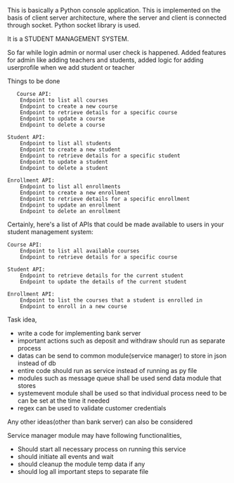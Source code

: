 This is basically a Python console application. This is implemented on the basis of client server architecture, where the server and client is connected through socket. Python socket library is used. 

It is a STUDENT MANAGEMENT SYSTEM. 

So far while login admin or normal user check is happened. Added features for admin like adding teachers and students, added logic for adding userprofile when we add student or teacher


Things to be done 

       Course API:
        Endpoint to list all courses
        Endpoint to create a new course
        Endpoint to retrieve details for a specific course
        Endpoint to update a course
        Endpoint to delete a course

    Student API:
        Endpoint to list all students
        Endpoint to create a new student
        Endpoint to retrieve details for a specific student
        Endpoint to update a student
        Endpoint to delete a student

    Enrollment API:
        Endpoint to list all enrollments
        Endpoint to create a new enrollment
        Endpoint to retrieve details for a specific enrollment
        Endpoint to update an enrollment
        Endpoint to delete an enrollment

Certainly, here's a list of APIs that could be made available to users in your student management system:

    Course API:
        Endpoint to list all available courses
        Endpoint to retrieve details for a specific course

    Student API:
        Endpoint to retrieve details for the current student
        Endpoint to update the details of the current student

    Enrollment API:
        Endpoint to list the courses that a student is enrolled in
        Endpoint to enroll in a new course        

Task idea,
- write a code for implementing bank server
- important actions such as deposit and withdraw should run as separate process
- datas can be send to common module(service manager) to store in json instead of db
- entire code should run as service instead of running as py file
- modules such as message queue shall be used send data module that stores
- systemevent module shall be used so that individual process need to be can be set  at the time it needed
- regex can be used to validate customer credentials

Any other ideas(other than bank server) can also be considered

Service manager module may have following functionalities,
- Should start all necessary process on running this service 
- should initiate all events and wait
- should cleanup the module temp data if any 
- should log all important steps to separate file
